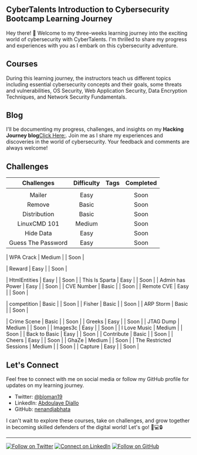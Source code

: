 ## CyberTalents Introduction to Cybersecurity Bootcamp Learning Journey


Hey there! 👋 Welcome to my three-weeks learning journey into the exciting world of cybersecurity with CyberTalents. I'm thrilled to share my progress and experiences with you as I embark on this cybersecurity adventure.

## Courses

During this learning journey, the instructors teach us different topics including essential cybersecurity concepts and their goals, some threats and vulnerabilities, OS Security, Web Application Security, Data Encryption Techniques, and Network Security Fundamentals.
## Blog
I'll be documenting my progress, challenges, and insights on my **Hacking Journey blog**[Click Here:](https://blackcybersec.xyz). Join me as I share my experiences and discoveries in the world of cybersecurity. Your feedback and comments are always welcome!

## Challenges

| Challenges | Difficulty |                                                Tags                                                | Completed |
|:-------------:|:----------:|:--------------------------------------------------------------------------------------------------:|:---------:|
|               |            |                                                                                                    |           |
|     Mailer      |    Easy    |                                                                            | Soon |
|   Remove   |   Basic   |                                                                                        |        Soon   |
|   Distribution   |   Basic   |                                                                                        |        Soon   |
|   LinuxCMD 101   |   Medium   |                                                                                        |        Soon   |
|   Hide Data   |   Easy   |                                                                                        |        Soon   |
|   Guess The Password   |   Easy   |                                                                                        |        Soon   |

|   WPA Crack   |   Medium   |                                                                                        |        Soon   |

|   Reward   |   Easy   |                                                                                        |        Soon   |

|   HtmlEntities   |   Easy   |                                                                                        |        Soon   |
|   This Is Sparta   |   Easy   |                                                                                        |        Soon   |
|   Admin has Power   |   Easy   |                                                                                        |        Soon   |
|   CVE Number   |   Basic   |                                                                                        |        Soon   |
|   Remote CVE   |   Easy   |                                                                                        |        Soon   |

|   competition   |   Basic   |                                                                                        |        Soon   |
|   Fisher   |   Basic   |                                                                                        |        Soon   |
|   ARP Storm   |   Basic   |                                                                                        |        Soon   |

|   Crime Scene   |   Basic   |                                                                                        |        Soon   |
|   Greeks   |   Easy   |                                                                                        |        Soon   |
|   JTAG Dump   |   Medium   |                                                                                        |        Soon   |
|   Images3c    |   Easy   |                                                                                        |        Soon   |
|   I Love Music    |   Medium   |                                                                                        |        Soon   |
|   Back to Basic    |   Easy   |                                                                                        |        Soon   |
|   Contribute    |   Basic   |                                                                                        |        Soon   |
|   Cheers    |   Easy   |                                                                                        |        Soon   |
|   GhaZe    |   Medium   |                                                                                        |        Soon   |
|   The Restricted Sessions     |   Medium   |                                                                                        |        Soon   |
|   Capture     |   Easy   |                                                                                        |        Soon   |





## Let's Connect

Feel free to connect with me on social media or follow my GitHub profile for updates on my learning journey.

- Twitter: [@bloman19](https://twitter.com/YourTwitterHandle)
- LinkedIn: [Abdoulaye Diallo](https://www.linkedin.com/in/bloman/)
- GitHub: [nenandjabhata](https://github.com/nenandjabhata)

I can't wait to explore these courses, take on challenges, and grow together in becoming skilled defenders of the digital world! Let's go! 🚀💻🔒

---

[![Follow on Twitter](https://img.shields.io/twitter/follow/bloman19?style=social)](https://twitter.com/bloman19)
[![Connect on LinkedIn](https://img.shields.io/badge/Connect%20on-LinkedIn-blue)](https://www.linkedin.com/in/bloman/)
[![Follow on GitHub](https://img.shields.io/github/followers/nenandjabhata?style=social)](https://github.com/nenandjabhata)

